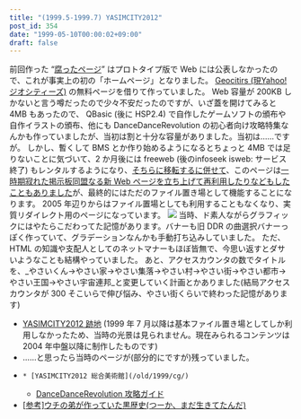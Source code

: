 ```yaml
---
title: "(1999.5-1999.7) YASIMCITY2012"
post_id: 354
date: "1999-05-10T00:00:02+09:00"
draft: false
---
```



前回作った “[腐ったページ](/350)” はプロトタイプ版で Web には公表しなかったので、これが事実上の初の「ホームページ」となりました。 [Geocitirs (現Yahoo! ジオシティーズ)](http://geocities.yahoo.co.jp/) の無料ページを借りて作っていました。 Web 容量が 200KB しかないと言う噂だったので少々不安だったのですが、いざ蓋を開けてみると 4MB もあったので、  QBasic (後に HSP2.4) で自作したゲームソフトの頒布や自作イラストの頒布、他にも DanceDanceRevolution の初心者向け攻略特集なんかも作っていましたが、当初は割と十分な容量がありました。当初は……ですが。 しかし、暫くして BMS とか作り始めるようになるとちょっと 4MB では足りないことに気づいて、2 か月後には freeweb (後のinfoseek isweb: サービス終了) もレンタルするようになり、[そちらに移転するに併せて](/363)、このページは[一時期寂れた掲示板同盟なる新 Web ページを立ち上げて再利用したりなどもしたこともありました](/tag/declined)が、最終的にはただのファイル置き場として機能することになります。 2005 年辺りからはファイル置場としても利用することもなくなり、実質リダイレクト用のページになっています。 ![](/wp-content/uploads/1999/05/banner2012.png) 当時、ド素人ながらグラフィックにはやたらこだわってた記憶があります。バナーも旧 DDR の曲選択バナーっぽく作っていて、グラデーションなんかも手動打ち込みしていました。 ただ、 HTML の知識や支配人としてのネットマナーもほぼ皆無で、今思い返すとダサいようなことも結構やっていました。 あと、アクセスカウンタの数でタイトルを、_やさいくん→やさい家→やさい集落→やさい村→やさい街→やさい都市→やさい王国→やさい宇宙連邦_と変更していく計画とかありました(結局アクセスカウンタが 300 そこいらで伸び悩み、やさい街くらいで終わった記憶があります)

  * [YASIMCITY2012 跡地](http://www.geocities.co.jp/Playtown-Domino/3933/) (1999 年 7 月以降は基本ファイル置き場としてしか利用しなかったため、当時の光景は見られません。現在みられるコンテンツは 2004 年中盤以降に制作したものです)
  * ……と思ったら当時のページが(部分的にですが)残っていました。
  *     * [YASIMCITY2012 総合美術館](/old/1999/cg/)
    * [DanceDanceRevolution 攻略ガイド](/old/1999/bemani/guide/ddr.html)
  * [[参考]ウチの弟が作っていた黒歴史(つーか、まだ生きてたんだ)](http://www.geocities.co.jp/Playtown-Domino/3541/)
